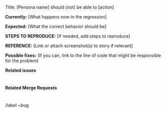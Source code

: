 Title: [Persona name] should (not) be able to [action]

**Currently:**
[What happens now in the regression]

**Expected:**
[What the correct behavior should be]

**STEPS TO REPRODUCE:**
[If needed, add steps to reproduce]

**REFERENCE:**
[Link or attach screenshot(s) to story if relevant]

**Possible fixes:**
(If you can, link to the line of code that might be responsible for the problem)

**Related issues**

#

**Related Merge Requests**

#

/label ~bug
